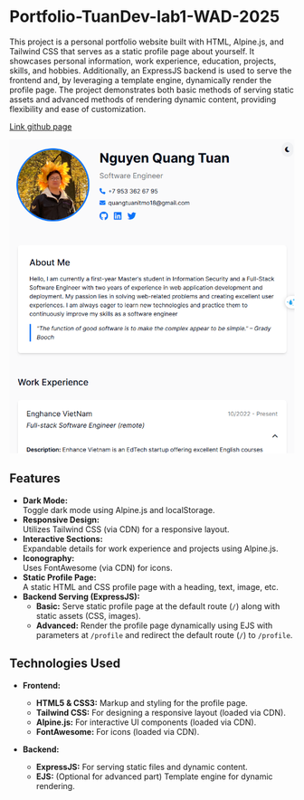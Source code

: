 # Portfolio-TuanDev-lab1-WAD-2025

This project is a personal portfolio website built with HTML, Alpine.js, and Tailwind CSS that serves as a static profile page about yourself. It showcases personal information, work experience, education, projects, skills, and hobbies. Additionally, an ExpressJS backend is used to serve the frontend and, by leveraging a template engine, dynamically render the profile page. The project demonstrates both basic methods of serving static assets and advanced methods of rendering dynamic content, providing flexibility and ease of customization.

<a href="https://quangtuanitmo18.github.io/Profile-Page-Lab1-WAD/">Link github page</a>

<div align="center">
  <img width="1000" src="./public/images/profile.png" alt="profile">
</div>

## Features

- **Dark Mode:**  
  Toggle dark mode using Alpine.js and localStorage.
- **Responsive Design:**  
  Utilizes Tailwind CSS (via CDN) for a responsive layout.
- **Interactive Sections:**  
  Expandable details for work experience and projects using Alpine.js.
- **Iconography:**  
  Uses FontAwesome (via CDN) for icons.
- **Static Profile Page:**  
  A static HTML and CSS profile page with a heading, text, image, etc.
- **Backend Serving (ExpressJS):**
  - **Basic:** Serve static profile page at the default route (`/`) along with static assets (CSS, images).
  - **Advanced:** Render the profile page dynamically using EJS with parameters at `/profile` and redirect the default route (`/`) to `/profile`.

## Technologies Used

- **Frontend:**

  - **HTML5 & CSS3:** Markup and styling for the profile page.
  - **Tailwind CSS:** For designing a responsive layout (loaded via CDN).
  - **Alpine.js:** For interactive UI components (loaded via CDN).
  - **FontAwesome:** For icons (loaded via CDN).

- **Backend:**
  - **ExpressJS:** For serving static files and dynamic content.
  - **EJS:** (Optional for advanced part) Template engine for dynamic rendering.
